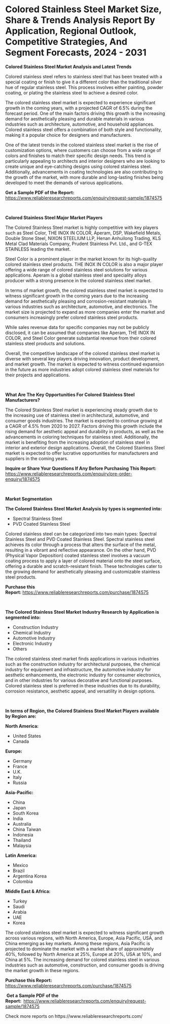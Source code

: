 <p><h1>Colored Stainless Steel Market Size, Share & Trends Analysis Report By Application, Regional Outlook, Competitive Strategies, And Segment Forecasts, 2024 - 2031</h1></p><p><strong>Colored Stainless Steel Market Analysis and Latest Trends</strong></p>
<p><p>Colored stainless steel refers to stainless steel that has been treated with a special coating or finish to give it a different color than the traditional silver hue of regular stainless steel. This process involves either painting, powder coating, or plating the stainless steel to achieve a desired color.</p><p>The colored stainless steel market is expected to experience significant growth in the coming years, with a projected CAGR of 6.5% during the forecast period. One of the main factors driving this growth is the increasing demand for aesthetically pleasing and durable materials in various industries such as architecture, automotive, and household appliances. Colored stainless steel offers a combination of both style and functionality, making it a popular choice for designers and manufacturers.</p><p>One of the latest trends in the colored stainless steel market is the rise of customization options, where customers can choose from a wide range of colors and finishes to match their specific design needs. This trend is particularly appealing to architects and interior designers who are looking to create unique and eye-catching designs using colored stainless steel. Additionally, advancements in coating technologies are also contributing to the growth of the market, with more durable and long-lasting finishes being developed to meet the demands of various applications.</p></p>
<p><strong>Get a Sample PDF of the Report:&nbsp;</strong> <a href="https://www.reliableresearchreports.com/enquiry/request-sample/1874575">https://www.reliableresearchreports.com/enquiry/request-sample/1874575</a></p>
<p>&nbsp;</p>
<p><strong>Colored Stainless Steel Major Market Players</strong></p>
<p><p>The Colored Stainless Steel market is highly competitive with key players such as Steel Color, THE INOX IN COLOR, Aperam, DSP, Wakefield Metals, Double Stone Steel, NIXON STEELIUM LLP, Henan Anhuilong Trading, KLS Metal Clad Materials Company, Prudent Stainless Pvt. Ltd., and G-TEX STAINLESS leading the market. </p><p>Steel Color is a prominent player in the market known for its high-quality colored stainless steel products. THE INOX IN COLOR is also a major player offering a wide range of colored stainless steel solutions for various applications. Aperam is a global stainless steel and speciality alloys producer with a strong presence in the colored stainless steel market.</p><p>In terms of market growth, the colored stainless steel market is expected to witness significant growth in the coming years due to the increasing demand for aesthetically pleasing and corrosion-resistant materials in various industries such as architecture, automotive, and electronics. The market size is projected to expand as more companies enter the market and consumers increasingly prefer colored stainless steel products.</p><p>While sales revenue data for specific companies may not be publicly disclosed, it can be assumed that companies like Aperam, THE INOX IN COLOR, and Steel Color generate substantial revenue from their colored stainless steel products and solutions. </p><p>Overall, the competitive landscape of the colored stainless steel market is diverse with several key players driving innovation, product development, and market growth. The market is expected to witness continued expansion in the future as more industries adopt colored stainless steel materials for their projects and applications.</p></p>
<p>&nbsp;</p>
<p><strong>What Are The Key Opportunities For Colored Stainless Steel Manufacturers?</strong></p>
<p><p>The Colored Stainless Steel market is experiencing steady growth due to the increasing use of stainless steel in architectural, automotive, and consumer goods industries. The market is expected to continue growing at a CAGR of 4.5% from 2020 to 2027. Factors driving this growth include the rising demand for aesthetic appeal and durability in products, as well as the advancements in coloring techniques for stainless steel. Additionally, the market is benefiting from the increasing adoption of stainless steel in interior and exterior design applications. Overall, the Colored Stainless Steel market is expected to offer lucrative opportunities for manufacturers and suppliers in the coming years.</p></p>
<p><strong>Inquire or Share Your Questions If Any Before Purchasing This Report:</strong> <a href="https://www.reliableresearchreports.com/enquiry/pre-order-enquiry/1874575">https://www.reliableresearchreports.com/enquiry/pre-order-enquiry/1874575</a></p>
<p>&nbsp;</p>
<p><strong>Market Segmentation</strong></p>
<p><strong>The Colored Stainless Steel Market Analysis by types is segmented into:</strong></p>
<p><ul><li>Spectral Stainless Steel</li><li>PVD Coated Stainless Steel</li></ul></p>
<p><p>Colored stainless steel can be categorized into two main types: Spectral Stainless Steel and PVD Coated Stainless Steel. Spectral stainless steel achieves its color through a process that alters the surface of the metal, resulting in a vibrant and reflective appearance. On the other hand, PVD (Physical Vapor Deposition) coated stainless steel involves a vacuum coating process to apply a layer of colored material onto the steel surface, offering a durable and scratch-resistant finish. These technologies cater to the growing demand for aesthetically pleasing and customizable stainless steel products.</p></p>
<p><strong>Purchase this Report:&nbsp;</strong><a href="https://www.reliableresearchreports.com/purchase/1874575">https://www.reliableresearchreports.com/purchase/1874575</a></p>
<p>&nbsp;</p>
<p><strong>The Colored Stainless Steel Market Industry Research by Application is segmented into:</strong></p>
<p><ul><li>Construction Industry</li><li>Chemical Industry</li><li>Automotive Industry</li><li>Electronic Industry</li><li>Others</li></ul></p>
<p><p>The colored stainless steel market finds applications in various industries such as the construction industry for architectural purposes, the chemical industry for equipment and infrastructure, the automotive industry for aesthetic enhancements, the electronic industry for consumer electronics, and in other industries for various decorative and functional purposes. Colored stainless steel is preferred in these industries due to its durability, corrosion resistance, aesthetic appeal, and versatility in design options.</p></p>
<p>&nbsp;</p>
<p><strong>In terms of Region, the Colored Stainless Steel Market Players available by Region are:</strong></p>
<p>
    <p> <strong> North America: </strong>
        <ul>
            <li>United States</li>
            <li>Canada</li>
        </ul>
        </p> 
    <p> <strong> Europe: </strong>
        <ul>
            <li>Germany</li>
            <li>France</li>
            <li>U.K.</li>
            <li>Italy</li>
            <li>Russia</li>
        </ul>
        </p> 
    <p> <strong> Asia-Pacific: </strong>
        <ul>
            <li>China</li>
            <li>Japan</li>
            <li>South Korea</li>
            <li>India</li>
            <li>Australia</li>
            <li>China Taiwan</li>
            <li>Indonesia</li>
            <li>Thailand</li>
            <li>Malaysia</li>
        </ul>
        </p> 
    <p> <strong> Latin America: </strong>
        <ul>
            <li>Mexico</li>
            <li>Brazil</li>
            <li>Argentina Korea</li>
            <li>Colombia</li>
        </ul>
        </p> 
    <p> <strong> Middle East & Africa: </strong>
        <ul>
            <li>Turkey</li>
            <li>Saudi</li>
            <li>Arabia</li>
            <li>UAE</li>
            <li>Korea</li>
        </ul>
    </p>
    </p>
<p><p>The colored stainless steel market is expected to witness significant growth across various regions, with North America, Europe, Asia Pacific, USA, and China emerging as key markets. Among these regions, Asia Pacific is projected to dominate the market with a market share of approximately 40%, followed by North America at 25%, Europe at 20%, USA at 10%, and China at 5%. The increasing demand for colored stainless steel in various industries such as automotive, construction, and consumer goods is driving the market growth in these regions.</p></p>
<p><strong>Purchase this Report: </strong><a href="https://www.reliableresearchreports.com/purchase/1874575">https://www.reliableresearchreports.com/purchase/1874575</a></p>
<p>&nbsp;<strong>Get a Sample PDF of the Report:&nbsp;&nbsp;</strong><a href="https://www.reliableresearchreports.com/enquiry/request-sample/1874575">https://www.reliableresearchreports.com/enquiry/request-sample/1874575</a></p>
<p><strong></strong></p>
<p>Check more reports on https://www.reliableresearchreports.com/</p>
